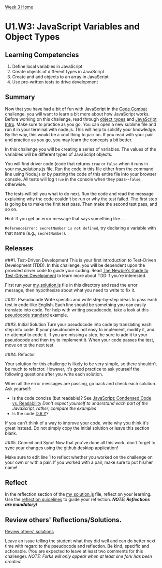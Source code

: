 [Week 3 Home](../)

# U1.W3: JavaScript Variables and Object Types


## Learning Competencies
1. Define local variables in JavaScript
2. Create objects of different types in JavaScript
3. Create and add objects to an array in JavaScript
4. Use pre-written tests to drive development

## Summary
Now that you have had a bit of fun with JavaScript in the [Code Combat](../1_code_combat) 
challenge, you will want to learn a bit more about how JavaScript works. Before working 
on this challenge, read through [object_types](../reading_material/object_types.md) and 
[JavaScript Intro](../reading_material/javascript_intro_lab). Make sure to practice as 
you go. You can open a new sublime file and run it in your terminal with node.js. 
This will help to solidify your knowledge. By the way, this would be a cool thing to pair on. 
If you read with your pair and practice as you go, you may learn the concepts a bit better.  

In this challenge you will be creating a series of variables. The values of the variables 
will be different types of JavaScript objects.

You will find driver code (code that returns `true` or `false` when it runs in your [my_solutions.js](my_solutions.js) file. Run the code in this file either from the command line 
using Node.js or by pasting the code of this entire file into your browser console. All tests will log `true` in the console when they pass--`false`, otherwise.

The tests will tell you what to do next.  Run the code and read the message explaining 
why the code couldn't be run or why the test failed.  The first step is going be to make 
the first test pass.  Then make the second test pass, and so on.

Hint: If you get an error message that says something like ...

`ReferenceError: secretNumber is not defined`, try declaring a variable with that name (e.g., `secretNumber`).

## Releases

###1. Test-Driven Development
This is your first introduction to Test-Driven Development (TDD). In this challenge, you will be dependent upon the provided driver code to guide your coding. Read [The Newbie's Guide to Test-Driven Development](http://code.tutsplus.com/tutorials/the-newbies-guide-to-test-driven-development--net-13835) to learn more about TDD if you're interested. 

First run your [my_solution.js](./my_solution.js) file in this directory and read the error message, then hypothesize about what you need to write to fix it.

###2. Pseudocode
Write specific and write step-by-step ideas to pass each test in code-like English. Each line should be something you can easily translate into code. For help with writing pseudocode, take a look at this [pseudocode standard](http://users.csc.calpoly.edu/~jdalbey/SWE/pdl_std.html) example. 


###3. Initial Solution
Turn your pseudocode into code by translating each step into code. If your pseudocode is not easy to implement, modify it, and re-attempt to code it. If you are missing a step, be sure to add it to your pseudocode and then try to implement it. When your code passes the test, move on to the next test. 

###4. Refactor

Your solution for this challenge is likely to be very simple, so there shouldn't be much to refactor. However, it's good practice to ask yourself the following questions after you write each solution. 

When all the error messages are passing, go back and check each solution. Ask yourself:
- Is the code concise (but readable)? See [JavaScript: Condensed Code vs. Readability](http://davidwalsh.name/javascript-short-code) *Don't expect yourself to understand each part of the JavaScript, rather, compare the examples*  
- Is the code [D.R.Y](http://programmer.97things.oreilly.com/wiki/index.php/Don't_Repeat_Yourself)? 

If you can't think of a way to improve your code, write why you think it's great instead. Do not simply copy the initial solution or leave this section blank.

###5. Commit and Sync!
Now that you've done all this work, don't forget to sync your changes using the github desktop application!

Make sure to edit line 1 to reflect whether you worked on the challenge on your own or with a pair. If you worked with a pair, make sure to put his/her name!

## Reflect
In the reflection section of the [my_solution.js](./my_solution.js) file, reflect on your learning. Use the [reflection guidelines](../reflection_guidelines.md) to guide your reflection. ***NOTE: Reflections are mandatory!***

## Review others' Reflections/Solutions. 
[Review others' solutions](../reviewing_solutions.md)


Leave an issue telling the student what they did well and can do better next time with regard to the pseudocode and reflection. Be kind, specific and actionable. (You are expected to leave at least two comments for this challenge). *NOTE: Forks will only appear when at least one fork has been created.* 




